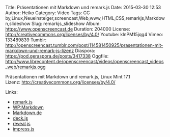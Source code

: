 Title: Präsentationen mit Markdown und remark.js
Date: 2015-03-30 12:53
Author: Heiko
Category: Video
Tags: CC by,Linux,Neueinsteiger,screencast,Web,www,HTML,CSS,remarkjs,Markdown,slideshow
Slug: remarkjs_slideshow
Album: https://www.openscreencast.de
Duration: 204000
License: http://creativecommons.org/licenses/by/4.0/
Youtube: klnPM15jqg4
Vimeo: 133489839
Tumblr: http://openscreencast.tumblr.com/post/114581450925/prasentationen-mit-markdown-und-remark-js-lizenz
Diaspora: https://pod.geraspora.de/posts/3417338
Oggfile: http://www.librecontent.de/openscreencast/videos/openscreencast_videos_web/remarkjs.ogg

Präsentationen mit Markdown und remark.js, Linux Mint 17.1  
Lizenz: <http://creativecommons.org/licenses/by/4.0/>  

Links:

  * [remark.js](http://remarkjs.com/ "Link zu remarkjs.com/" )
  * [WP:Markdown](http://de.wikipedia.org/wiki/Markdown "Link zu wikipedia.org" )
  * [Markdown.de](http://markdown.de/syntax/ "Link zu markdown.de" )
  * [deck.js](http://imakewebthings.com/deck.js/ "Link zu imakewebthings.com/deck.js/" )
  * [reveal.js](http://lab.hakim.se/reveal-js/#/ "Link zu lab.hakim.se/reveal-js/" )
  * [impress.js](http://bartaz.github.io/impress.js/#/bored "Link zu bartaz.github.io/impress.js/" )

